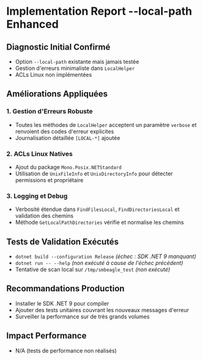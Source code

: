 # Implementation Report --local-path Enhanced

## Diagnostic Initial Confirmé
- Option `--local-path` existante mais jamais testée
- Gestion d'erreurs minimaliste dans `LocalHelper`
- ACLs Linux non implémentées

## Améliorations Appliquées
### 1. Gestion d'Erreurs Robuste
- Toutes les méthodes de `LocalHelper` acceptent un paramètre `verbose` et renvoient des codes d'erreur explicites
- Journalisation détaillée `[LOCAL-*]` ajoutée

### 2. ACLs Linux Natives
- Ajout du package `Mono.Posix.NETStandard`
- Utilisation de `UnixFileInfo` et `UnixDirectoryInfo` pour détecter permissions et propriétaire

### 3. Logging et Debug
- Verbosité étendue dans `FindFilesLocal`, `FindDirectoriesLocal` et validation des chemins
- Méthode `GetLocalPathDirectories` vérifie et normalise les chemins

## Tests de Validation Exécutés
- `dotnet build --configuration Release` *(échec : SDK .NET 9 manquant)*
- `dotnet run -- --help` *(non exécuté à cause de l'échec précédent)*
- Tentative de scan local sur `/tmp/smbeagle_test` *(non exécuté)*

## Recommandations Production
- Installer le SDK .NET 9 pour compiler
- Ajouter des tests unitaires couvrant les nouveaux messages d'erreur
- Surveiller la performance sur de très grands volumes

## Impact Performance
- N/A (tests de performance non réalisés)
